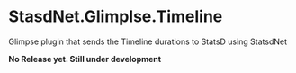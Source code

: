 StasdNet.Glimplse.Timeline
==========================

Glimpse plugin that sends the Timeline durations to StatsD using StatsdNet

**No Release yet. Still under development**